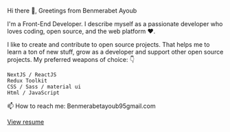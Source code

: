Hi there 👋, Greetings from Benmerabet Ayoub

I'm a Front-End Developer. I describe myself as a passionate developer who loves coding, open source, and the web platform ❤️.

I like to create and contribute to open source projects. That helps me to learn a ton of new stuff, grow as a developer and support other open source projects. My preferred weapons of choice: 👇
 
    NextJS / ReactJS
    Redux Toolkit
    CSS / Sass / material ui
    Html / JavaScript 




📫 How to reach me:   Benmerabetayoub95gmail.com

[View resume](https://drive.google.com/file/d/16WETi6hfVxJp_xTzAlp-Z_Ma5fkUUzZR/view?usp=sharing)
